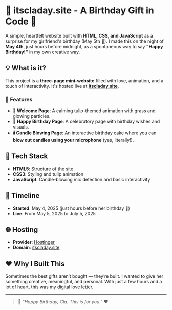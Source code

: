 # 🌷 itscladay.site - A Birthday Gift in Code 🎂

A simple, heartfelt website built with **HTML, CSS, and JavaScript** as a surprise for my girlfriend's birthday (May 5th 🎉). I made this on the night of **May 4th**, just hours before midnight, as a spontaneous way to say **"Happy Birthday!"** in my own creative way.

## 💡 What is it?

This project is a **three-page mini-website** filled with love, animation, and a touch of interactivity. It's hosted live at **[itscladay.site](https://itscladay.site)**.

### 🎁 Features

- **🌷 Welcome Page**: A calming tulip-themed animation with grass and glowing particles.
- **🎉 Happy Birthday Page**: A celebratory page with birthday wishes and visuals.
- **🕯️ Candle Blowing Page**: An interactive birthday cake where you can **blow out candles using your microphone** (yes, literally!).

## 🔧 Tech Stack

- **HTML5**: Structure of the site
- **CSS3**: Styling and tulip animation
- **JavaScript**: Candle-blowing mic detection and basic interactivity

## 📅 Timeline

- **Started**: May 4, 2025 (just hours before her birthday 🎯)
- **Live**: From May 5, 2025 to July 5, 2025

## 🌐 Hosting

- **Provider**: [Hostinger](https://www.hostinger.com/)
- **Domain**: [itscladay.site](https://itscladay.site)

## ❤️ Why I Built This

Sometimes the best gifts aren’t bought — they’re built. I wanted to give her something creative, meaningful, and personal. With just a few hours and a lot of heart, this was my digital love letter.

---

> 💬 _"Happy Birthday, Cla. This is for you."_ ❤️

